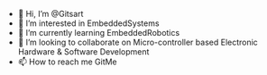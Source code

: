- 👋 Hi, I’m @Gitsart
- 👀 I’m interested in EmbeddedSystems
- 🌱 I’m currently learning EmbeddedRobotics
- 💞️ I’m looking to collaborate on Micro-controller based Electronic Hardware & Software Development
- 📫 How to reach me GitMe

<!---
Gitsart/Gitsart is a ✨ special ✨ repository because its `README.md` (this file) appears on your GitHub profile.
You can click the Preview link to take a look at your changes.
--->
